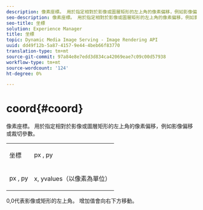 ```yaml
---
description: 像素座標。 用於指定相對於影像或圖層矩形的左上角的像素偏移，例如影像偏移或裁切參數。
seo-description: 像素座標。 用於指定相對於影像或圖層矩形的左上角的像素偏移，例如影像偏移或裁切參數。
seo-title: 坐標
solution: Experience Manager
title: 坐標
topic: Dynamic Media Image Serving - Image Rendering API
uuid: dd49f12b-5a87-4157-9e44-4beb66f83770
translation-type: tm+mt
source-git-commit: 97a84e8e7edd3d834ca42069eae7c09c00d57938
workflow-type: tm+mt
source-wordcount: '124'
ht-degree: 0%

---
```



# coord{#coord}

像素座標。 用於指定相對於影像或圖層矩形的左上角的像素偏移，例如影像偏移或裁切參數。

<table id="simpletable_A686120953124ACB8803CB9C877252AB"> 
 <tr class="strow"> 
  <td class="stentry"> <p><span class="codeph"> <span class="varname"> 坐標</span> </span> </p> </td> 
  <td class="stentry"> <p><span class="codeph"> <span class="varname"> px</span> </span>,  <span class="codeph"><span class="varname"> py</span></span> </p></td> 
 </tr> 
 <tr class="strow"> 
  <td class="stentry"> <p><span class="codeph"> <span class="varname"> px</span> </span>,  <span class="codeph"><span class="varname"> py</span></span> </p></td> 
  <td class="stentry"> <p><span class="varname"> x</span>, <span class="varname"> </span> yvalues（以像素為單位） </p></td> 
 </tr> 
</table>

0,0代表影像或矩形的左上角。 增加值會向右下方移動。
